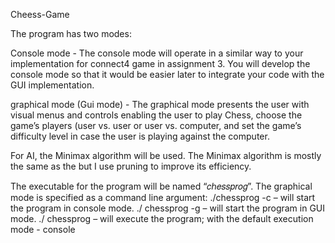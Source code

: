 Cheess-Game

The program has two modes:

Console mode - The console mode will operate in a similar way to your
implementation for connect4 game in assignment 3. You will develop the console mode so
that it would be easier later to integrate your code with the GUI implementation.

graphical mode (Gui mode) - The graphical mode presents the user with visual
menus and controls enabling the user to play Chess, choose the game’s players (user vs. user
or user vs. computer, and set the game’s difficulty level in case the user is playing against the
computer.

For AI, the Minimax algorithm will be used. The Minimax algorithm is mostly the same as the but I use pruning to improve its efficiency.

The executable for the program will be named “𝑐ℎ𝑒𝑠𝑠𝑝𝑟𝑜𝑔”. The graphical mode is specified
as a command line argument:
./chessprog -c – will start the program in console mode.
./ chessprog -g – will start the program in GUI mode.
./ chessprog – will execute the program; with the default execution mode - console
